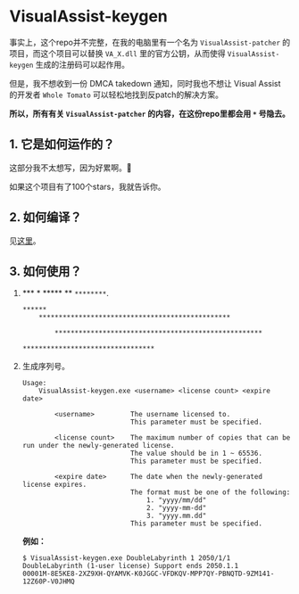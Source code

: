 # VisualAssist-keygen

事实上，这个repo并不完整，在我的电脑里有一个名为 `VisualAssist-patcher` 的项目，而这个项目可以替换 `VA_X.dll` 里的官方公钥，从而使得 `VisualAssist-keygen` 生成的注册码可以起作用。

但是，我不想收到一份 DMCA takedown 通知，同时我也不想让 Visual Assist 的开发者 `Whole Tomato` 可以轻松地找到反patch的解决方案。

__所以，所有有关 `VisualAssist-patcher` 的内容，在这份repo里都会用 `*` 号隐去。__

## 1. 它是如何运作的？

这部分我不太想写，因为好累啊。🤪

如果这个项目有了100个stars，我就告诉你。

## 2. 如何编译？

见[这里](doc/how-to-build.zh-CN.md)。

## 3. 如何使用？

1. \*\*\* \* \*\*\*\*\* \*\* `********`.

   ```
   ******
       ************************************************

           ****************************************************
                                      *********************************
   ```

2. 生成序列号。

   ```
   Usage:
       VisualAssist-keygen.exe <username> <license count> <expire date>

           <username>         The username licensed to.
                              This parameter must be specified.

           <license count>    The maximum number of copies that can be run under the newly-generated license.
                              The value should be in 1 ~ 65536.
                              This parameter must be specified.

           <expire date>      The date when the newly-generated license expires.
                              The format must be one of the following:
                                  1. "yyyy/mm/dd"
                                  2. "yyyy-mm-dd"
                                  3. "yyyy.mm.dd"
                              This parameter must be specified.
   ```

   __例如：__

   ```console
   $ VisualAssist-keygen.exe DoubleLabyrinth 1 2050/1/1
   DoubleLabyrinth (1-user license) Support ends 2050.1.1
   00001M-8E5KE8-2XZ9XH-QYAMVK-K0JGGC-VFDKQV-MPP7QY-PBNQTD-9ZM141-12Z60P-V0JHMQ
   ```
